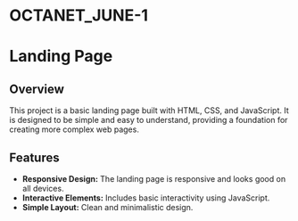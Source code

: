 # OCTANET_JUNE-1

# Landing Page

## Overview

This project is a basic landing page built with HTML, CSS, and JavaScript. It is designed to be simple and easy to understand, providing a foundation for creating more complex web pages.

## Features

- **Responsive Design:** The landing page is responsive and looks good on all devices.
- **Interactive Elements:** Includes basic interactivity using JavaScript.
- **Simple Layout:** Clean and minimalistic design.
